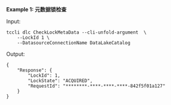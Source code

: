 **Example 1: 元数据锁检查**



Input: 

```
tccli dlc CheckLockMetaData --cli-unfold-argument  \
    --LockId 1 \
    --DatasourceConnectionName DataLakeCatalog
```

Output: 
```
{
    "Response": {
        "LockId": 1,
        "LockState": "ACQUIRED",
        "RequestId": "********-****-****-****-842f5f01a127"
    }
}
```

